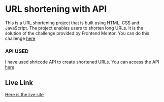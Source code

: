 # URL shortening with API

This is a URL shortening project that is built using HTML, CSS and JavaScript. The project enables users to shorten long URLs.
It is the solution of the challenge provided by Frontend Mentor. You can do this challenge [here](https://www.frontendmentor.io/challenges/url-shortening-api-landing-page-2ce3ob-G)

### API USED

I have used shrtcode API to create shortened URLs. You can access the API
[here](https://shrtco.de/)

## Live Link

[Here is the live site](https://shortly-hussain.netlify.app/)
